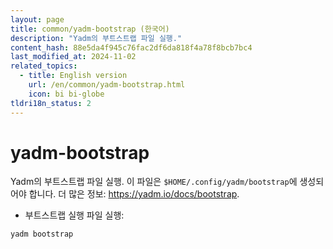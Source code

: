 ```yaml
---
layout: page
title: common/yadm-bootstrap (한국어)
description: "Yadm의 부트스트랩 파일 실행."
content_hash: 88e5da4f945c76fac2df6da818f4a78f8bcb7bc4
last_modified_at: 2024-11-02
related_topics:
  - title: English version
    url: /en/common/yadm-bootstrap.html
    icon: bi bi-globe
tldri18n_status: 2
---
```

# yadm-bootstrap

Yadm의 부트스트랩 파일 실행.
이 파일은 `$HOME/.config/yadm/bootstrap`에 생성되어야 합니다.
더 많은 정보: <https://yadm.io/docs/bootstrap>.

- 부트스트랩 실행 파일 실행:

`yadm bootstrap`
